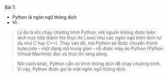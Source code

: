 Bài 1:
- Python là ngôn ngữ thông dịch
- Vì:
 > Lý do là khi chạy chương trình Python, mã nguồn không được biên dịch trực tiếp thành file thực thi (.exe) như các ngôn ngữ biên dịch (ví dụ như C hay C++). Thay vào đó, mã Python sẽ được chuyển thành bytecode – một dạng mã trung gian – rồi được máy ảo Python (Python Virtual Machine) đọc và thực thi từng dòng.
 
 > Nói cách khác, Python cần có trình thông dịch để chạy chương trình. Vì vậy, Python được gọi là một ngôn ngữ thông dịch.
